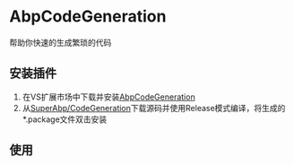 # AbpCodeGeneration
帮助你快速的生成繁琐的代码

## 安装插件
1. 在VS扩展市场中下载并安装[AbpCodeGeneration](https://marketplace.visualstudio.com/items?itemName=Snow258.AbpCodeGenerationVS2022)
2. 从[SuperAbp/CodeGeneration](https://github.com/SuperAbp/CodeGeneration)下载源码并使用Release模式编译，将生成的*.package文件双击安装

## 使用